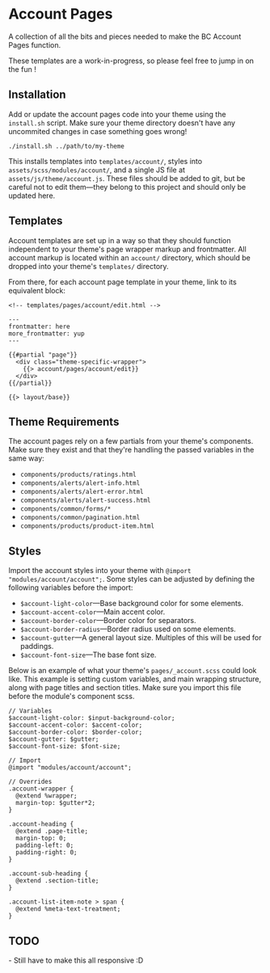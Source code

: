 # Account Pages

A collection of all the bits and pieces needed to make the BC Account Pages function.

These templates are a work-in-progress, so please feel free to jump in on the fun !

## Installation

Add or update the account pages code into your theme using the `install.sh` script. Make sure your theme directory doesn't have any uncommited changes in case something goes wrong!

```
./install.sh ../path/to/my-theme
```

This installs templates into `templates/account/`, styles into `assets/scss/modules/account/`, and a single JS file at `assets/js/theme/account.js`. These files should be added to git, but be careful not to edit them—they belong to this project and should only be updated here.

## Templates

Account templates are set up in a way so that they should function independent to your theme's page wrapper markup and frontmatter. All account markup is located within an `account/` directory, which should be dropped into your theme's `templates/` directory.

From there, for each account page template in your theme, link to its equivalent block:

```
<!-- templates/pages/account/edit.html -->

---
frontmatter: here
more_frontmatter: yup
---

{{#partial "page"}}
  <div class="theme-specific-wrapper">
    {{> account/pages/account/edit}}
  </div>
{{/partial}}

{{> layout/base}}
```

## Theme Requirements

The account pages rely on a few partials from your theme's components. Make sure they exist and that they're handling the passed variables in the same way:

- `components/products/ratings.html`
- `components/alerts/alert-info.html`
- `components/alerts/alert-error.html`
- `components/alerts/alert-success.html`
- `components/common/forms/*`
- `components/common/pagination.html`
- `components/products/product-item.html`

## Styles

Import the account styles into your theme with `@import "modules/account/account";`. Some styles can be adjusted by defining the following variables before the import:

- `$account-light-color`—Base background color for some elements.
- `$account-accent-color`—Main accent color.
- `$account-border-color`—Border color for separators.
- `$account-border-radius`—Border radius used on some elements.
- `$account-gutter`—A general layout size. Multiples of this will be used for paddings.
- `$account-font-size`—The base font size.

Below is an example of what your theme's `pages/_account.scss` could look like. This example is setting custom variables, and main wrapping structure, along with page titles and section titles. Make sure you import this file before the module's component scss.

```
// Variables
$account-light-color: $input-background-color;
$account-accent-color: $accent-color;
$account-border-color: $border-color;
$account-gutter: $gutter;
$account-font-size: $font-size;

// Import
@import "modules/account/account";

// Overrides
.account-wrapper {
  @extend %wrapper;
  margin-top: $gutter*2;
}

.account-heading {
  @extend .page-title;
  margin-top: 0;
  padding-left: 0;
  padding-right: 0;
}

.account-sub-heading {
  @extend .section-title;
}

.account-list-item-note > span {
  @extend %meta-text-treatment;
}
```

## TODO

- Still have to make this all responsive :D
